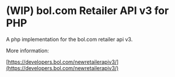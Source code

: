 # (WIP) bol.com Retailer API v3 for PHP

A php implementation for the bol.com retailer api v3.

More information:

[https://developers.bol.com/newretailerapiv3/](https://developers.bol.com/newretailerapiv3/)


